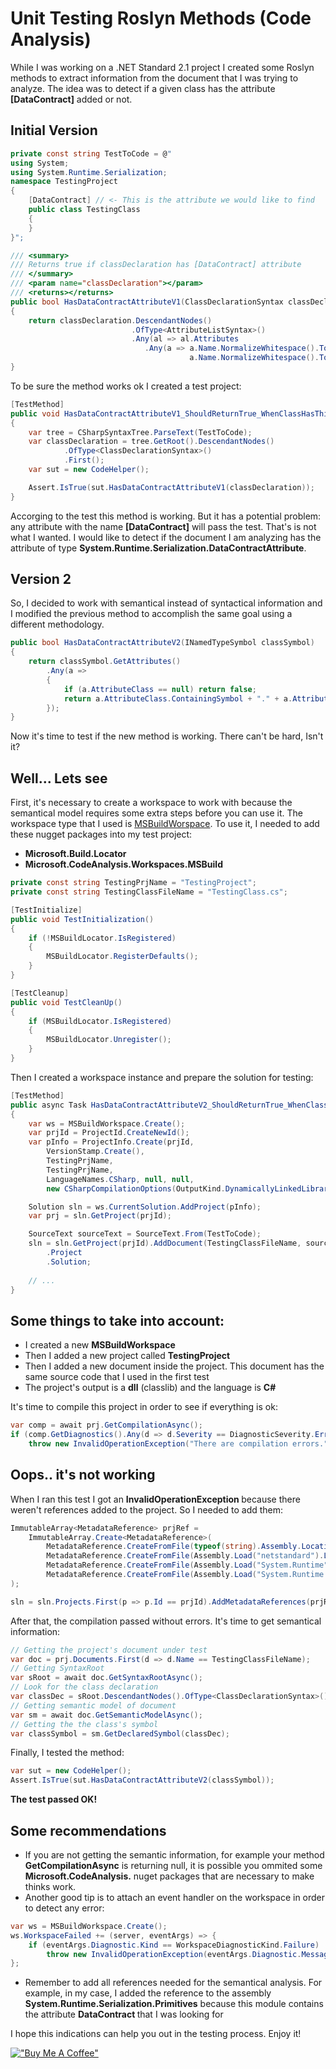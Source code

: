 # Unit Testing Roslyn Methods (Code Analysis)
While I was working on a .NET Standard 2.1 project I created some Roslyn methods to extract information from the document that I was trying to analyze. The idea was to detect if a given class has the attribute **[DataContract]** added or not.

## Initial Version

```csharp
private const string TestToCode = @"
using System;
using System.Runtime.Serialization;
namespace TestingProject
{
    [DataContract] // <- This is the attribute we would like to find
    public class TestingClass
    {
    }
}";

/// <summary>
/// Returns true if classDeclaration has [DataContract] attribute
/// </summary>
/// <param name="classDeclaration"></param>
/// <returns></returns>
public bool HasDataContractAttributeV1(ClassDeclarationSyntax classDeclaration)
{
    return classDeclaration.DescendantNodes()
                           .OfType<AttributeListSyntax>()
                           .Any(al => al.Attributes
                              .Any(a => a.Name.NormalizeWhitespace().ToFullString() == "DataContract" ||
                                        a.Name.NormalizeWhitespace().ToFullString() == "DataContractAttribute"));
}
```
To be sure the method works ok I created a test project:
```csharp
[TestMethod]
public void HasDataContractAttributeV1_ShouldReturnTrue_WhenClassHasThisAttribute()
{
    var tree = CSharpSyntaxTree.ParseText(TestToCode);
    var classDeclaration = tree.GetRoot().DescendantNodes()
            .OfType<ClassDeclarationSyntax>()
            .First();
    var sut = new CodeHelper();

    Assert.IsTrue(sut.HasDataContractAttributeV1(classDeclaration));
}
```
Accorging to the test this method is working. But it has a potential problem: any attribute with the name **[DataContract]** will pass the test. That's is not what I wanted. I would like to detect if the document I am analyzing has the attribute of type **System.Runtime.Serialization.DataContractAttribute**.
## Version 2
So, I decided to work with semantical instead of syntactical information and I modified the previous method to accomplish the same goal using a different methodology.
```csharp
public bool HasDataContractAttributeV2(INamedTypeSymbol classSymbol)
{
    return classSymbol.GetAttributes()
        .Any(a =>
        {
            if (a.AttributeClass == null) return false;
            return a.AttributeClass.ContainingSymbol + "." + a.AttributeClass.Name ==  "System.Runtime.Serialization.DataContractAttribute";
        });
}
```
Now it's time to test if the new method is working. There can't be hard, Isn't it?

## Well... Lets see
First, it's necessary to create a workspace to work with because the semantical model requires some extra steps before you can use it.
The workspace type that I used is [MSBuildWorspace](https://github.com/dotnet/roslyn/blob/main/src/Workspaces/Core/MSBuild/MSBuild/MSBuildWorkspace.cs). To use it, I needed to add these nugget packages into my test project:
- **Microsoft.Build.Locator**
- **Microsoft.CodeAnalysis.Workspaces.MSBuild**
```csharp
private const string TestingPrjName = "TestingProject";
private const string TestingClassFileName = "TestingClass.cs";

[TestInitialize]
public void TestInitialization()
{
    if (!MSBuildLocator.IsRegistered)
    {
        MSBuildLocator.RegisterDefaults();
    }
}

[TestCleanup]
public void TestCleanUp()
{
    if (MSBuildLocator.IsRegistered)
    {
        MSBuildLocator.Unregister();
    }
}
```
Then I created a workspace instance and prepare the solution for testing:
```csharp
[TestMethod]
public async Task HasDataContractAttributeV2_ShouldReturnTrue_WhenClassHasThisAttribute()
{
    var ws = MSBuildWorkspace.Create();
    var prjId = ProjectId.CreateNewId();
    var pInfo = ProjectInfo.Create(prjId,
        VersionStamp.Create(),
        TestingPrjName,
        TestingPrjName,
        LanguageNames.CSharp, null, null,
        new CSharpCompilationOptions(OutputKind.DynamicallyLinkedLibrary));

    Solution sln = ws.CurrentSolution.AddProject(pInfo);
    var prj = sln.GetProject(prjId);

    SourceText sourceText = SourceText.From(TestToCode);
    sln = sln.GetProject(prjId).AddDocument(TestingClassFileName, sourceText)
        .Project
        .Solution;
        
    // ...
}
```
## Some things to take into account:
- I created a new **MSBuildWorkspace**
- Then I added a new project called **TestingProject**
- Then I added a new document inside the project. This document has the same source code that I used in the first test
- The project's output is a **dll** (classlib) and the language is **C#**

It's time to compile this project in order to see if everything is ok:
```csharp
var comp = await prj.GetCompilationAsync();
if (comp.GetDiagnostics().Any(d => d.Severity == DiagnosticSeverity.Error))
    throw new InvalidOperationException("There are compilation errors.");
```

## Oops.. it's not working
When I ran this test I got an <strong>InvalidOperationException </strong>because there weren't references added to the project. So I needed to add them:
```csharp
ImmutableArray<MetadataReference> prjRef =
    ImmutableArray.Create<MetadataReference>(
        MetadataReference.CreateFromFile(typeof(string).Assembly.Location),
        MetadataReference.CreateFromFile(Assembly.Load("netstandard").Location),
        MetadataReference.CreateFromFile(Assembly.Load("System.Runtime").Location),
        MetadataReference.CreateFromFile(Assembly.Load("System.Runtime.Serialization.Primitives").Location)
);

sln = sln.Projects.First(p => p.Id == prjId).AddMetadataReferences(prjRef).Solution;
```
After that, the compilation passed without errors. It's time to get semantical information:
```csharp
// Getting the project's document under test
var doc = prj.Documents.First(d => d.Name == TestingClassFileName);
// Getting SyntaxRoot
var sRoot = await doc.GetSyntaxRootAsync();
// Look for the class declaration
var classDec = sRoot.DescendantNodes().OfType<ClassDeclarationSyntax>().First();
// Getting semantic model of document
var sm = await doc.GetSemanticModelAsync();
// Getting the the class's symbol
var classSymbol = sm.GetDeclaredSymbol(classDec);
```

Finally, I tested the method:
```csharp
var sut = new CodeHelper();
Assert.IsTrue(sut.HasDataContractAttributeV2(classSymbol));
```
**The test passed OK!**

## Some recommendations
- If you are not getting the semantic information, for example your method **GetCompilationAsync** is returning null, it is possible you ommited some **Microsoft.CodeAnalysis.** nuget packages that are necessary to make thinks work.
- Another good tip is to attach an event handler on the workspace in order to detect any error:
```csharp
var ws = MSBuildWorkspace.Create();
ws.WorkspaceFailed += (server, eventArgs) => {
    if (eventArgs.Diagnostic.Kind == WorkspaceDiagnosticKind.Failure) 
        throw new InvalidOperationException(eventArgs.Diagnostic.Message);
};
```
- Remember to add all references needed for the semantical analysis. For example, in my case, I added the reference to the assembly **System.Runtime.Serialization.Primitives** because this module contains the attribute <strong>DataContract </strong>that I was looking for

I hope this indications can help you out in the testing process. Enjoy it!

[!["Buy Me A Coffee"](https://www.buymeacoffee.com/assets/img/custom_images/orange_img.png)](https://www.buymeacoffee.com/abbatepabloo)
